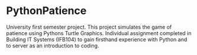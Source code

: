 # PythonPatience
University first semester project. This project simulates the game of patience using Pythons Turtle Graphics.
Individual assignment completed in Building IT Systems (IFB104) to gain firsthand experience with Python and to server as an introduction to coding.
